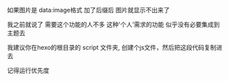 如果图片是 data:image格式
加了后缀后 图片就显示不出来了

我之前就说了 需要这个功能的人不多
这种'个人’需求的功能 似乎没有必要集成到主题去

我建议你在hexo的根目录的 script 文件夹,
创建个js文件，然后把这段代码复制进去

记得运行优先度